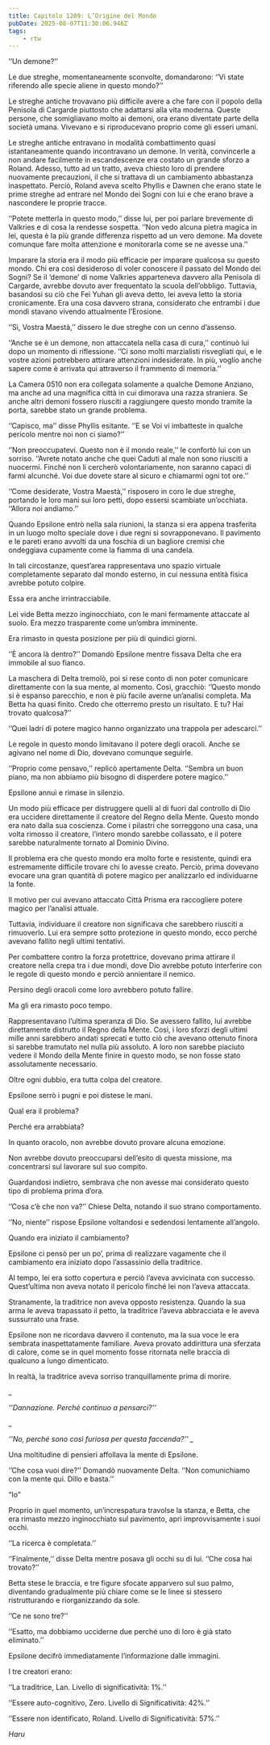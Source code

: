 ```yaml
---
title: Capitolo 1289: L’Origine del Mondo
pubDate: 2025-08-07T11:30:06.946Z
tags:
    - rtw
---
```



‘’Un demone?’’


Le due streghe, momentaneamente sconvolte, domandarono: ‘’Vi state riferendo alle specie aliene in questo mondo?’’


Le streghe antiche trovavano più difficile avere a che fare con il popolo della Penisola di Cargarde piuttosto che adattarsi alla vita moderna. Queste persone, che somigliavano molto ai demoni, ora erano diventate parte della società umana. Vivevano e si riproducevano proprio come gli esseri umani.


Le streghe antiche entravano in modalità combattimento quasi istantaneamente quando incontravano un demone. In verità, convincerle a non andare facilmente in escandescenze era costato un grande sforzo a Roland. Adesso, tutto ad un tratto, aveva chiesto loro di prendere nuovamente precauzioni, il che si trattava di un cambiamento abbastanza inaspettato. Perciò, Roland aveva scelto Phyllis e Dawnen che erano state le prime streghe ad entrare nel Mondo dei Sogni con lui e che erano brave a nascondere le proprie tracce.


‘’Potete metterla in questo modo,’’ disse lui, per poi parlare brevemente di Valkries e di cosa la rendesse sospetta. ‘’Non vedo alcuna pietra magica in lei, questa è la più grande differenza rispetto ad un vero demone. Ma dovete comunque fare molta attenzione e monitorarla come se ne avesse una.’’


Imparare la storia era il modo più efficacie per imparare qualcosa su questo mondo. Chi era così desideroso di voler conoscere il passato del Mondo dei Sogni? Se il ‘demone’ di nome Valkries apparteneva davvero alla Penisola di Cargarde, avrebbe dovuto aver frequentato la scuola dell’obbligo. Tuttavia, basandosi su ciò che Fei Yuhan gli aveva detto, lei aveva letto la storia cronicamente. Era una cosa davvero strana, considerato che entrambi i due mondi stavano vivendo attualmente l’Erosione.


‘’Sì, Vostra Maestà,’’ dissero le due streghe con un cenno d’assenso.


‘’Anche se è un demone, non attaccatela nella casa di cura,’’ continuò lui dopo un momento di riflessione. ‘’Ci sono molti marzialisti risvegliati qui, e le vostre azioni potrebbero attirare attenzioni indesiderate. In più, voglio anche sapere come è arrivata qui attraverso il frammento di memoria.’’


La Camera 0510 non era collegata solamente a qualche Demone Anziano, ma anche ad una magnifica città in cui dimorava una razza straniera. Se anche altri demoni fossero riusciti a raggiungere questo mondo tramite la porta, sarebbe stato un grande problema.


‘’Capisco, ma’’ disse Phyllis esitante. ‘’E se Voi vi imbatteste in qualche pericolo mentre noi non ci siamo?’’


‘’Non preoccupatevi. Questo non è il mondo reale,’’ le confortò lui con un sorriso. ‘’Avrete notato anche che quei Caduti al male non sono riusciti a nuocermi. Finché non li cercherò volontariamente, non saranno capaci di farmi alcunché. Voi due dovete stare al sicuro e chiamarmi ogni tot ore.’’


‘’Come desiderate, Vostra Maestà,’’ risposero in coro le due streghe, portando le loro mani sui loro petti, dopo essersi scambiate un’occhiata. ‘’Allora noi andiamo.’’


Quando Epsilone entrò nella sala riunioni, la stanza si era appena trasferita in un luogo molto speciale dove i due regni si sovrapponevano. Il pavimento e le pareti erano avvolti da una foschia di un bagliore cremisi che ondeggiava cupamente come la fiamma di una candela.


In tali circostanze, quest’area rappresentava uno spazio virtuale completamente separato dal mondo esterno, in cui nessuna entità fisica avrebbe potuto colpire.


Essa era anche irrintracciabile.


Lei vide Betta mezzo inginocchiato, con le mani fermamente attaccate al suolo. Era mezzo trasparente come un’ombra imminente.


Era rimasto in questa posizione per più di quindici giorni.


‘’È ancora là dentro?’’ Domandò Epsilone mentre fissava Delta che era immobile al suo fianco.


La maschera di Delta tremolò, poi si rese conto di non poter comunicare direttamente con la sua mente, al momento. Così, gracchiò: ‘’Questo mondo si è espanso parecchio, e non è più facile averne un’analisi completa. Ma Betta ha quasi finito. Credo che otterremo presto un risultato. E tu? Hai trovato qualcosa?’’


‘’Quei ladri di potere magico hanno organizzato una trappola per adescarci.’’


Le regole in questo mondo limitavano il potere degli oracoli. Anche se agivano nel nome di Dio, dovevano comunque seguirle.


‘’Proprio come pensavo,’’ replicò apertamente Delta. ‘’Sembra un buon piano, ma non abbiamo più bisogno di disperdere potere magico.’’


Epsilone annuì e rimase in silenzio.


Un modo più efficace per distruggere quelli al di fuori dal controllo di Dio era uccidere direttamente il creatore del Regno della Mente. Questo mondo era nato dalla sua coscienza. Come i pilastri che sorreggono una casa, una volta rimosso il creatore, l’intero mondo sarebbe collassato, e il potere sarebbe naturalmente tornato al Dominio Divino.


Il problema era che questo mondo era molto forte e resistente, quindi era estremamente difficile trovare chi lo avesse creato. Perciò, prima dovevano evocare una gran quantità di potere magico per analizzarlo ed individuarne la fonte.


Il motivo per cui avevano attaccato Città Prisma era raccogliere potere magico per l’analisi attuale.


Tuttavia, individuare il creatore non significava che sarebbero riusciti a rimuoverlo. Lui era sempre sotto protezione in questo mondo, ecco perché avevano fallito negli ultimi tentativi.


Per combattere contro la forza protettrice, dovevano prima attirare il creatore nella crepa tra i due mondi, dove Dio avrebbe potuto interferire con le regole di questo mondo e perciò annientare il nemico.


Persino degli oracoli come loro avrebbero potuto fallire.


Ma gli era rimasto poco tempo.


Rappresentavano l’ultima speranza di Dio. Se avessero fallito, lui avrebbe direttamente distrutto il Regno della Mente. Così, i loro sforzi degli ultimi mille anni sarebbero andati sprecati e tutto ciò che avevano ottenuto finora si sarebbe tramutato nel nulla più assoluto. A loro non sarebbe piaciuto vedere il Mondo della Mente finire in questo modo, se non fosse stato assolutamente necessario.


Oltre ogni dubbio, era tutta colpa del creatore.


Epsilone serrò i pugni e poi distese le mani.


Qual era il problema?


Perché era arrabbiata?


In quanto oracolo, non avrebbe dovuto provare alcuna emozione.


Non avrebbe dovuto preoccuparsi dell’esito di questa missione, ma concentrarsi sul lavorare sul suo compito.


Guardandosi indietro, sembrava che non avesse mai considerato questo tipo di problema prima d’ora.


‘’Cosa c’è che non va?’’ Chiese Delta, notando il suo strano comportamento.


‘’No, niente’’ rispose Epsilone voltandosi e sedendosi lentamente all’angolo.


Quando era iniziato il cambiamento?


Epsilone ci pensò per un po’, prima di realizzare vagamente che il cambiamento era iniziato dopo l’assassinio della traditrice.


Al tempo, lei era sotto copertura e perciò l’aveva avvicinata con successo. Quest’ultima non aveva notato il pericolo finché lei non l’aveva attaccata.


Stranamente, la traditrice non aveva opposto resistenza. Quando la sua arma le aveva trapassato il petto, la traditrice l’aveva abbracciata e le aveva sussurrato una frase.


Epsilone non ne ricordava davvero il contenuto, ma la sua voce le era sembrata inaspettatamente familiare. Aveva provato addirittura una sferzata di calore, come se in quel momento fosse ritornata nelle braccia di qualcuno a lungo dimenticato.


In realtà, la traditrice aveva sorriso tranquillamente prima di morire.


_


<em>‘’Dannazione. Perché continuo a pensarci?’’</em>


_


<em>‘’No, perché sono così furiosa per questa faccenda?’’ _ </em>


Una moltitudine di pensieri affollava la mente di Epsilone.


‘’Che cosa vuoi dire?’’ Domandò nuovamente Delta. ‘’Non comunichiamo con la mente qui. Dillo e basta.’’


“Io”


Proprio in quel momento, un’increspatura travolse la stanza, e Betta, che era rimasto mezzo inginocchiato sul pavimento, aprì improvvisamente i suoi occhi.


‘’La ricerca è completata.’’


‘’Finalmente,’’ disse Delta mentre posava gli occhi su di lui. ‘’Che cosa hai trovato?’’


Betta stese le braccia, e tre figure sfocate apparvero sul suo palmo, diventando gradualmente più chiare come se le linee si stessero ristrutturando e riorganizzando da sole.


‘’Ce ne sono tre?’’


‘’Esatto, ma dobbiamo ucciderne due perché uno di loro è già stato eliminato.’’


Epsilone decifrò immediatamente l’informazione dalle immagini.


I tre creatori erano:


‘’La traditrice, Lan. Livello di significatività: 1%.’’


‘’Essere auto-cognitivo, Zero. Livello di Significatività: 42%.’’


‘’Essere non identificato, Roland. Livello di Significatività: 57%.’’


<em>Haru</em>
                                


                                



